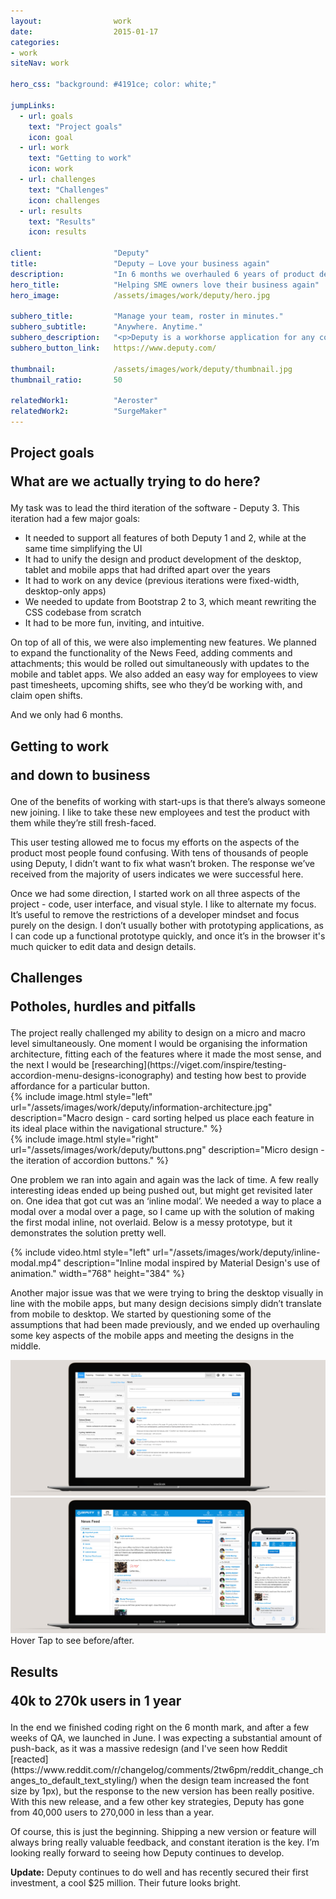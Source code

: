 ```yaml
---
layout:                work
date:                  2015-01-17
categories:    
- work
siteNav: work

hero_css: "background: #4191ce; color: white;"

jumpLinks:
  - url: goals
    text: "Project goals"
    icon: goal
  - url: work
    text: "Getting to work"
    icon: work
  - url: challenges
    text: "Challenges"
    icon: challenges
  - url: results
    text: "Results"
    icon: results

client:                "Deputy"
title:                 "Deputy — Love your business again"
description:           "In 6 months we overhauled 6 years of product design. Deputy grew its userbase 7x over the following year."
hero_title:            "Helping SME owners love their business again"
hero_image:            /assets/images/work/deputy/hero.jpg

subhero_title:         "Manage your team, roster in minutes."
subhero_subtitle:      "Anywhere. Anytime."
subhero_description:   "<p>Deputy is a workhorse application for any company that needs scheduled shifts for its employees. It supports scheduling, timesheets, workplace communication, and integrates with supporting software like Xero, Vend and Shopify. Deputy works with a desktop web application, an iPad app, an iPhone app and an Android app, all handling the same data in various ways, for various use cases (the mobile apps are primarily for employees, whereas the desktop app is primarily for employers).</p><p>When I joined Deputy, the product had been in development for just over 6 years. They’d gone through two major iterations of the software. The first version was fairly well-designed, but was overly complex and used dated design patterns. The second version simplified the UI significantly, but it had no conventions or consistency. This led to a lot of cognitive effort trying to understand each screen, as it had no relationship to the others.</p><blockquote>“I just wanted to say how much I love the new-look Deputy web client. You guys have obviously spent a lot of time thinking about the design of the app and it shows. Well done!” <strong>–Jason Tait, a Deputy customer</strong></blockquote>"
subhero_button_link:   https://www.deputy.com/

thumbnail:             /assets/images/work/deputy/thumbnail.jpg
thumbnail_ratio:       50

relatedWork1:          "Aeroster"
relatedWork2:          "SurgeMaker"
---
```


<section class="Page-section" id="goals">
	<h2 class="m-bottom--lg">
		<p>Project goals</p>
		<p class="font-serif color-muted">What are we actually trying to do here?</p>
	</h2>

<div class="m-top--lg when-lg-m-top--0" markdown="1">
My task was to lead the third iteration of the software - Deputy 3. This iteration had a few major goals:

- It needed to support all features of both Deputy 1 and 2, while at the same time simplifying the UI
- It had to unify the design and product development of the desktop, tablet and mobile apps that had drifted apart over the years
- It had to work on any device (previous iterations were fixed-width, desktop-only apps)
- We needed to update from Bootstrap 2 to 3, which meant rewriting the CSS codebase from scratch
- It had to be more fun, inviting, and intuitive.

On top of all of this, we were also implementing new features. We planned to expand the functionality of the News Feed, adding comments and attachments; this would be rolled out simultaneously with updates to the mobile and tablet apps. We also added an easy way for employees to view past timesheets, upcoming shifts, see who they’d be working with, and claim open shifts.

And we only had 6 months.
</div>
</section>

<section class="Page-section" id="work">
	<h2 class="m-bottom--lg">
		<p>Getting to work</p>
		<p class="font-serif color-muted">and down to business</p>
	</h2>
<div class="m-top--lg when-lg-m-top--0" markdown="1">
One of the benefits of working with start-ups is that there’s always someone new joining. I like to take these new employees and test the product with them while they’re still fresh-faced.

This user testing allowed me to focus my efforts on the aspects of the product most people found confusing. With tens of thousands of people using Deputy, I didn’t want to fix what wasn’t broken. The response we’ve received from the majority of users indicates we were successful here.

Once we had some direction, I started work on all three aspects of the project - code, user interface, and visual style. I like to alternate my focus. It’s useful to remove the restrictions of a developer mindset and focus purely on the design. I don’t usually bother with prototyping applications, as I can code up a functional prototype quickly, and once it’s in the browser it's much quicker to edit data and design details.
</div>
</section>

<section class="Page-section" id="challenges">
	<h2 class="m-bottom--lg">
		<p>Challenges</p>
		<p class="font-serif color-muted">Potholes, hurdles and pitfalls</p>
	</h2>
<div class="m-top--lg when-lg-m-top--0" markdown="1">
The project really challenged my ability to design on a micro and macro level simultaneously. One moment I would be organising the information architecture, fitting each of the features where it made the most sense, and the next I would be [researching](https://viget.com/inspire/testing-accordion-menu-designs-iconography) and testing how best to provide affordance for a particular button.

<div class="grid m-top--lg">
	<div class="grid-item when-lg-6">
		{% include image.html style="left" url="/assets/images/work/deputy/information-architecture.jpg" description="Macro design - card sorting helped us place each feature in its ideal place within the navigational structure." %}
	</div>
</div>

<div class="grid m-top--lg m-bottom--lg">
	<div class="grid-item when-lg-6 when-lg-push-6">
		{% include image.html style="right" url="/assets/images/work/deputy/buttons.png" description="Micro design - the iteration of accordion buttons." %}
	</div>
</div>

One problem we ran into again and again was the lack of time. A few really interesting ideas ended up being pushed out, but might get revisited later on. One idea that got cut was an ‘inline modal’. We needed a way to place a modal over a modal over a page, so I came up with the solution of making the first modal inline, not overlaid. Below is a messy prototype, but it demonstrates the solution pretty well.

<div class="grid m-top--lg m-bottom--lg">
	<div class="grid-item when-lg-6">
		{% include video.html style="left" url="/assets/images/work/deputy/inline-modal.mp4" description="Inline modal inspired by Material Design's use of animation." width="768" height="384" %}
	</div>
</div>

Another major issue was that we were trying to bring the desktop visually in line with the mobile apps, but many design decisions simply didn’t translate from mobile to desktop. We started by questioning some of the assumptions that had been made previously, and we ended up overhauling some key aspects of the mobile apps and meeting the designs in the middle.


<div class="image-figure figure--full figure--swap m-top--lg when-lg-m-top--xl js-beforeAfterView" tabindex="5">
	<div class="figure-content">
		<img src="/assets/images/work/deputy/transition1.jpg" alt="Before">
		<img src="/assets/images/work/deputy/transition2.jpg" alt="After">
	</div>
	<figcaption class="text-center">
		<span class="when-touch-hidden">Hover</span>
		<span class="when-noTouch-hidden">Tap</span>
		to see before/after.
	</figcaption>
</div>
</div>
</section>

<section class="Page-section" id="results">
	<h2 class="m-bottom--lg">
		<p>Results</p>
		<p class="font-serif color-muted">40k to 270k users in 1 year</p>
	</h2>
<div class="m-top--lg when-lg-m-top--0" markdown="1">
In the end we finished coding right on the 6 month mark, and after a few weeks of QA, we launched in June. I was expecting a substantial amount of push-back, as it was a massive redesign (and I've seen how Reddit [reacted](https://www.reddit.com/r/changelog/comments/2tw6pm/reddit_change_changes_to_default_text_styling/) when the design team increased the font size by 1px), but the response to the new version has been really positive. With this new release, and a few other key strategies, Deputy has gone from 40,000 users to 270,000 in less than a year.

Of course, this is just the beginning. Shipping a new version or feature will always bring really valuable feedback, and constant iteration is the key. I’m looking really forward to seeing how Deputy continues to develop.

**Update:** Deputy continues to do well and has recently secured their first investment, a cool $25 million. Their future looks bright.
</div>
</section>